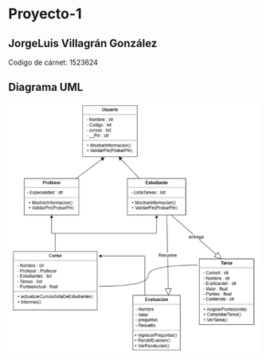 # Proyecto-1
## JorgeLuis Villagrán González
Codigo de cárnet: 1523624

## Diagrama UML
![Diagrama](Diagrama_UML.png)
